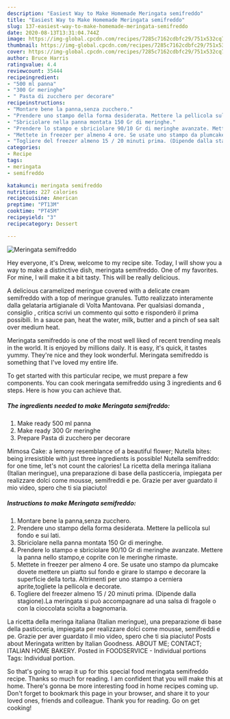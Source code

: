 ```yaml
---
description: "Easiest Way to Make Homemade Meringata semifreddo"
title: "Easiest Way to Make Homemade Meringata semifreddo"
slug: 137-easiest-way-to-make-homemade-meringata-semifreddo
date: 2020-08-13T13:31:04.744Z
image: https://img-global.cpcdn.com/recipes/7285c7162cdbfc29/751x532cq70/meringata-semifreddo-recipe-main-photo.jpg
thumbnail: https://img-global.cpcdn.com/recipes/7285c7162cdbfc29/751x532cq70/meringata-semifreddo-recipe-main-photo.jpg
cover: https://img-global.cpcdn.com/recipes/7285c7162cdbfc29/751x532cq70/meringata-semifreddo-recipe-main-photo.jpg
author: Bruce Harris
ratingvalue: 4.4
reviewcount: 35444
recipeingredient:
- "500 ml panna"
- "300 Gr meringhe"
- " Pasta di zucchero per decorare"
recipeinstructions:
- "Montare bene la panna,senza zucchero."
- "Prendere uno stampo della forma desiderata. Mettere la pellicola sul fondo e sui lati."
- "Sbriciolare nella panna montata 150 Gr di meringhe."
- "Prendere lo stampo e sbriciolare 90/10 Gr di meringhe avanzate. Mettere la panna nello stampo,e coprite con le meringhe rimaste."
- "Mettete in freezer per almeno 4 ore. Se usate uno stampo da plumcake dovete mettere un piatto sul fondo e girare lo stampo e decorare la superficie della torta. Altrimenti per uno stampo a cerniera aprite,togliete la pellicola e decorate."
- "Togliere del freezer almeno 15 / 20 minuti prima. (Dipende dalla stagione).La meringata si può accompagnare ad una salsa di fragole o con la cioccolata sciolta a bagnomaria."
categories:
- Recipe
tags:
- meringata
- semifreddo

katakunci: meringata semifreddo 
nutrition: 227 calories
recipecuisine: American
preptime: "PT13M"
cooktime: "PT45M"
recipeyield: "3"
recipecategory: Dessert

---
```



![Meringata semifreddo](https://img-global.cpcdn.com/recipes/7285c7162cdbfc29/751x532cq70/meringata-semifreddo-recipe-main-photo.jpg)

Hey everyone, it's Drew, welcome to my recipe site. Today, I will show you a way to make a distinctive dish, meringata semifreddo. One of my favorites. For mine, I will make it a bit tasty. This will be really delicious.

A delicious caramelized meringue covered with a delicate cream semifreddo with a top of meringue granules. Tutto realizzato interamente dalla gelataria artigianale di Volta Mantovana. Per qualsiasi domanda , consiglio , critica scrivi un commento qui sotto e risponderò il prima possibili. In a sauce pan, heat the water, milk, butter and a pinch of sea salt over medium heat.

Meringata semifreddo is one of the most well liked of recent trending meals in the world. It is enjoyed by millions daily. It is easy, it's quick, it tastes yummy. They're nice and they look wonderful. Meringata semifreddo is something that I've loved my entire life.


To get started with this particular recipe, we must prepare a few components. You can cook meringata semifreddo using 3 ingredients and 6 steps. Here is how you can achieve that.

<!--inarticleads1-->

##### The ingredients needed to make Meringata semifreddo:

1. Make ready 500 ml panna
1. Make ready 300 Gr meringhe
1. Prepare  Pasta di zucchero per decorare


Mimosa Cake: a lemony resemblance of a beautiful flower; Nutella bites: being irresistible with just three ingredients is possible! Nutella semifreddo: for one time, let&#39;s not count the calories! La ricetta della meringa italiana (Italian meringue), una preparazione di base della pasticceria, impiegata per realizzare dolci come mousse, semifreddi e pe. Grazie per aver guardato il mio video, spero che ti sia piaciuto! 

<!--inarticleads2-->

##### Instructions to make Meringata semifreddo:

1. Montare bene la panna,senza zucchero.
1. Prendere uno stampo della forma desiderata. Mettere la pellicola sul fondo e sui lati.
1. Sbriciolare nella panna montata 150 Gr di meringhe.
1. Prendere lo stampo e sbriciolare 90/10 Gr di meringhe avanzate. Mettere la panna nello stampo,e coprite con le meringhe rimaste.
1. Mettete in freezer per almeno 4 ore. Se usate uno stampo da plumcake dovete mettere un piatto sul fondo e girare lo stampo e decorare la superficie della torta. Altrimenti per uno stampo a cerniera aprite,togliete la pellicola e decorate.
1. Togliere del freezer almeno 15 / 20 minuti prima. (Dipende dalla stagione).La meringata si può accompagnare ad una salsa di fragole o con la cioccolata sciolta a bagnomaria.


La ricetta della meringa italiana (Italian meringue), una preparazione di base della pasticceria, impiegata per realizzare dolci come mousse, semifreddi e pe. Grazie per aver guardato il mio video, spero che ti sia piaciuto! Posts about Meringata written by Italian Goodness. ABOUT ME; CONTACT; ITALIAN HOME BAKERY. Posted in FOODSERVICE - Individual portions Tags: Individual portion. 

So that's going to wrap it up for this special food meringata semifreddo recipe. Thanks so much for reading. I am confident that you will make this at home. There's gonna be more interesting food in home recipes coming up. Don't forget to bookmark this page in your browser, and share it to your loved ones, friends and colleague. Thank you for reading. Go on get cooking!
